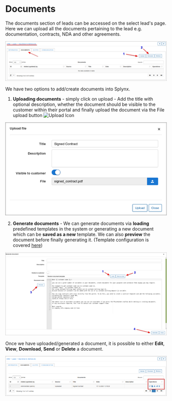 Documents
=====
The documents section of leads can be accessed on the select lead's page. Here we can upload all the documents pertaining to the lead e.g. documentation, contracts, NDA and other agreements.

![Documents](documents.png)

We have two options to add/create documents into Splynx.

1. **Uploading documents** - simply click on upload - Add the title with optional description, whether the document should be visible to the customer within their portal and finally upload the document via the File upload button ![Upload Icon](Upload.jpg)

![Upload Document](Upload_document.png)

2. **Generate documents** - We can generate documents via **loading** predefined templates in the system or generating a new document which can be **saved as a new** template. We can also **preview** the document before finally generating it. (Template configuration is covered [here](configuration/system/templates/templates.md))

![Generate Document](documents_generate.png)

Once we have uploaded/generated a document, it is possible to either **Edit**, **View**, **Download**, **Send** or **Delete** a document.

![Document Operations](document_operations.png)
